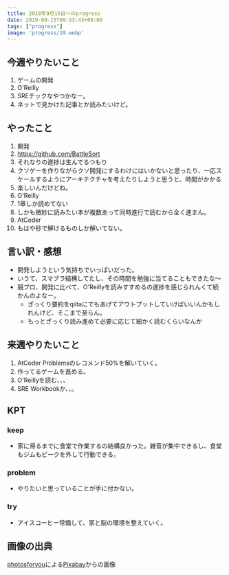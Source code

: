 ```yaml
---
title: 2019年9月15日〜のprogress
date: 2019-09-15T09:53:43+09:00
tags: ["progress"]
image: 'progress/19.webp'
---
```


<!-- 序文があってもいいかも -->

## 今週やりたいこと
<!-- 実現可能性を考慮して -->
1. ゲームの開発
1. O'Reilly
  1. SREチックなやつかなー。
1. ネットで見かけた記事とか読みたいけど。

## やったこと
<!-- twitterとか埋め込みながら -->
1. 開発
  1. https://github.com/BattleSort
  1. それなりの進捗は生んでるつもり
  1. クソゲーを作りながらクソ開発にするわけにはいかないと思ったり、一応スケールするようにアーキテクチャを考えたりしようと思うと、時間がかかる
  1. 楽しいんだけどね。
2. O'Reilly
  1. 1章しか読めてない
  1. しかも微妙に読みたい本が複数あって同時進行で読むから全く進まん。
3. AtCoder
  1. もはや秒で解けるものしか解いてない。


## 言い訳・感想
<!-- 理由をつけることで解決の緒を見つける -->
- 開発しようという気持ちでいっぱいだった。
- いうて、スマブラ結構してたし、その時間を勉強に当てることもできたな〜
- 競プロ、開発に比べて、O'Reillyを読みすすめるの進捗を感じられんくて続かんのよなー。
  - ざっくり要約をqiitaにでもあげてアウトプットしていけばいいんかもしれんけど、そこまで至らん。
  - もっとざっくり読み進めて必要に応じて細かく読むくらいなんか

## 来週やりたいこと
<!-- 実現可能性を考慮して -->
1. AtCoder Problemsのレコメンド50%を解いていく。
1. 作ってるゲームを進める。
1. O'Reillyを読む、、、
  1. SRE Workbookか、、。

## KPT
<!-- やりたいこととやったことの差分を埋めるために必要なこと -->

### keep
- 家に帰るまでに食堂で作業するの結構良かった。雑音が集中できるし、食堂もジムもピークを外して行動できる。

### problem
- やりたいと思っていることが手に付かない。

### try
- アイスコーヒー常備して、家と脳の環境を整えていく。

## 画像の出典
<a href="https://pixabay.com/ja/users/photosforyou-124319/?utm_source=link-attribution&amp;utm_medium=referral&amp;utm_campaign=image&amp;utm_content=4264952">photosforyou</a>による<a href="https://pixabay.com/ja/?utm_source=link-attribution&amp;utm_medium=referral&amp;utm_campaign=image&amp;utm_content=4264952">Pixabay</a>からの画像
